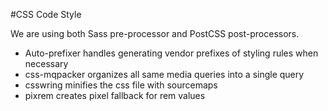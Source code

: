 #CSS Code Style

We are using both Sass pre-processor and PostCSS post-processors.

- Auto-prefixer handles generating vendor prefixes of styling rules when necessary
- css-mqpacker organizes all same media queries into a single query
- csswring minifies the css file with sourcemaps
- pixrem creates pixel fallback for rem values